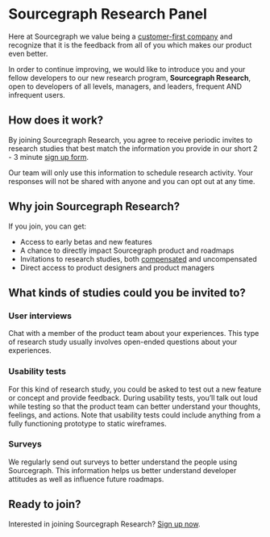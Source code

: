 # Sourcegraph Research Panel

Here at Sourcegraph we value being a [customer-first company](../../../../company-info-and-process/values/customer-first.md) and recognize that it is the feedback from all of you which makes our product even better.

In order to continue improving, we would like to introduce you and your fellow developers to our new research program, **Sourcegraph Research**, open to developers of all levels, managers, and leaders, frequent AND infrequent users.

## How does it work?

By joining Sourcegraph Research, you agree to receive periodic invites to research studies that best match the information you provide in our short 2 - 3 minute [sign up form](https://share.hsforms.com/1tkScUc65Tm-Yu98zUZcLGw1n7ku).

Our team will only use this information to schedule research activity. Your responses will not be shared with anyone and you can opt out at any time.

## Why join Sourcegraph Research?

If you join, you can get:

- Access to early betas and new features
- A chance to directly impact Sourcegraph product and roadmaps
- Invitations to research studies, both [compensated](../../product/process/user_research/user_research_compensation.md) and uncompensated
- Direct access to product designers and product managers

## What kinds of studies could you be invited to?

### User interviews

Chat with a member of the product team about your experiences. This type of research study usually involves open-ended questions about your experiences.

### Usability tests

For this kind of research study, you could be asked to test out a new feature or concept and provide feedback. During usability tests, you’ll talk out loud while testing so that the product team can better understand your thoughts, feelings, and actions. Note that usability tests could include anything from a fully functioning prototype to static wireframes.

### Surveys

We regularly send out surveys to better understand the people using Sourcegraph. This information helps us better understand developer attitudes as well as influence future roadmaps.

## Ready to join?

Interested in joining Sourcegraph Research? [Sign up now](https://share.hsforms.com/1tkScUc65Tm-Yu98zUZcLGw1n7ku).
